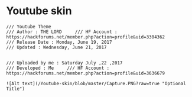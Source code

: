 # Youtube skin

	/// Youtube Theme
    /// Author : THE LORD     /// HF Account : https://hackforums.net/member.php?action=profile&uid=3304362
    /// Release Date : Monday, June 19, 2017
    /// Updated : Wednesday, June 21, 2017
	
	
	/// Uploaded by me : Saturday July ,22 ,2017
    /// Developed : Me     /// HF Account : https://hackforums.net/member.php?action=profile&uid=3636679
    
    ![Alt text](/Youtube-skin/blob/master/Capture.PNG?raw=true "Optional Title")
